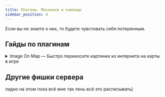 ```yaml
---
title: Плагины. Механики и команды
sidebar_position: 4
---
```


Если вы не знаете о них, то будете чувстовать себя потерянным.

## Гайды по плагинам

<details>
	<summary>Image On Map — Быстро переносите картинки из интернета на карты в игре</summary>
	<h3>Image On Map</h3>
<ul>
<li>Поддерживаются форматы PNG, JPEG и GIF</li>
<li>Большие изображения автоматически будут разделены на несколько частей. Например, картинка размером <strong>1024x1024 </strong>будет автоматически порезана на 16 карт</li>
<li>Изображение автоматически центрируется</li>
</ul>
<h3>Быстрый гайд</h3>
<ol>
<li>Подготовьте изображение. Если вы хотите, чтобы у вас была карта размером 1x1, то она должна быть размером 128x128 пикселей. Если вы хотите карту размером 3x2, то картинка должна быть размером 384x256 пикселей, и так далее. Этот шаг можно избежать, если использовать функцию, о которой будет рассказано чуть позже</li>
<li>Далее вам нужно получить ссылку на изображение, которую дальше мы будем называть URL. Вы можете воспользоваться хостингом картинок, вроде <a href="https://imgur.com">Imgur</a>. Загрузите изображение, скопируйте ссылку, и убедитесь, что она кончается на <code>.png</code> или <code>.jpeg</code>. Для этого вы можете кликнуть по загруженному вами изображению ПКМ, и нажать на <code>Скопировать ссылку на изображение</code></li>
<li>Убедитесь, что у вас есть свободный слот в инвентаре, чтобы плагин мог выдать вам карту. Затем, напишите команду <code>/tomap &lt;URL&gt;</code></li>
<li>Вы получите карту, которую можно установить в рамки. Плагин автоматически поставит все карты, вам нужно только подготовить достаточное количество рамок</li>
</ol>
<h3>Дополнительные функции</h3>
<ul>
<li>Вы можете изменить размер карты, которую хотите получить. Если вы напишите команду <code>/tomap &lt;URL&gt; resize</code> , то получите карту размером 1x1.</li>
<li>Если вы хотите получить карту другого размера, то вы можете указать ширину и высоту. Команда <code>/tomap &lt;URL&gt; resize 2 4</code> сгенерирует карту размером 2 блока в ширину и 4 блока в высоту</li>
<li>Вы можете заменить способ изменения размера, заменяя <code>resize</code> на другие ключевые слова в команде <code>/tomap</code><br /><code>resize-stretched</code> , чтобы растянуть<br /><code>resize-covered</code>, чтобы обрезать</li>
</ul>
<p><img src="https://github.com/plasmoapp/plasmo-rp-wiki/blob/main/assets/creative/imageonmap.png?raw=true" alt="" width="1792" height="1008" /></p>
<ul>
<li>Команда /maps открывает GUI, в котором вы можете управлять созданными вами картами</li>
<li>Команда /maptool дополнительные инструменты для управления картами, которая скорее всего вам не будет нужна, но она есть</li>
</ul>
</details>

## Другие фишки сервера
ладно на этом пока всё мне так лень всё это расписывать)